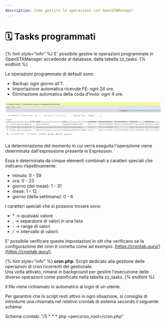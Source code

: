 ```yaml
---
description: Come gestire le operazioni con OpenSTAManager
---
```


# 🗓 Tasks programmati

{% hint style="info" %}
E' possibile gestire le operazioni programmate in OpenSTAManager accedendo al database, dalla tabella zz\_tasks.
{% endhint %}

Le operazioni programmate di default sono:

* Backup: ogni giorno all'1.
* Importazione automatica ricevute FE: ogni 24 ore.
* Eliminazione automatica della coda d'invio: ogni 4 ore.

![](<../../.gitbook/assets/immagine (313).png>)

La determinazione del momento in cui verrà eseguita l'operazione viene determinata dall'espressione presente in Expression.&#x20;

Essa è determinata da cinque elementi combinati a caratteri speciali che indicano rispettivamente:

* minuto: 0 - 59
* ora: 0 - 23
* giorno (del mese): 1 - 31
* mese: 1 - 12
* giorno (della settimana): 0 - 6

I caratteri speciali che si possono trovare sono:

* \* -> qualsiasi valore
* , -> separatore di valori in una lista
* \- -> range di valori
* / -> intervallo di valori\


E' possibile verificare queste impostazioni in siti che verificano se la configurazione del cron è corretta come ad esempio: [https://crontab.guru/](https://crontab.guru/).

{% hint style="info" %}
**cron.php**: Script dedicato alla gestione delle operazioni di cron ricorrenti del gestionale.\
Una volta attivato, rimane in background per gestire l'esecuzione delle diverse operazioni come pianificate nella tabella zz\_tasks.
{% endhint %}

Il file viene richiamato in automatico al login di un utente.

Per garantire che lo script resti attivo in ogni situazione, si consiglia di introdurre una chiamata nel relativo crontab di sistema secondo il seguente schema:

Schema crontab: "/5 \* \* \* php \<percorso\_root>/cron.php"

